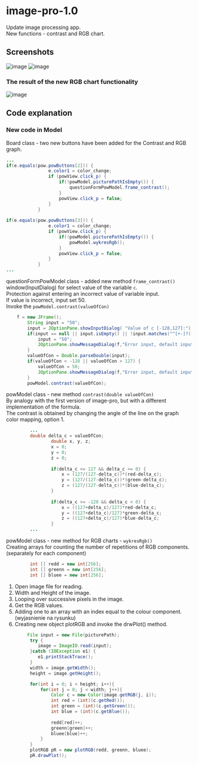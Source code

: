 # image-pro-1.0
Update image processing app.\
New functions - contrast and RGB chart.
## Screenshots
![image](https://user-images.githubusercontent.com/72127610/116143138-0cef7380-a6db-11eb-9fe1-30fbfdb100df.png)
![image](https://user-images.githubusercontent.com/72127610/116143154-124cbe00-a6db-11eb-96f7-013cab92ac9a.png)
### The result of the new RGB chart functionality
![image](https://user-images.githubusercontent.com/72127610/116143173-17aa0880-a6db-11eb-8240-64810f683c94.png)
## Code explanation
### New code in Model
Board class - two new buttons have been added for the Contrast and RGB graph.
```java
...
if(e.equals(pow.powButtons[2])) {
				e.color1 = color_change;
				if (powView.click_p) {
					if(!powModel.picturePathIsEmpty()) {
						questionFormPowModel.frame_contrast();
					}
					powView.click_p = false;
				}
			}
			
if(e.equals(pow.powButtons[3])) {
				e.color1 = color_change;
				if (powView.click_p) {
					if(!powModel.picturePathIsEmpty()) {
						powModel.wykresRgb();
					}
					powView.click_p = false;
				}
			}
...
```
questionFormPowModel class - added new method `frame_contrast()`\
window(InputDialog) for select value of the variable `c`.\
Protection against entering an incorrect value of variable input.\
If value is incorrect, input set 50.\
Invoke the `powModel.contrast(valueOfCon)`
```java
    f = new JFrame();
		String input = "50";
		input = JOptionPane.showInputDialog( "Value of c [-128,127]:");
		if(input == null || input.isEmpty() || !input.matches("^[+-]?([0-9]*[.])?[0-9]+")) {
			input = "50";
			JOptionPane.showMessageDialog(f,"Error input, default input 50");
		}
		valueOfCon = Double.parseDouble(input);
		if(valueOfCon < -128 || valueOfCon > 127) {
			valueOfCon = 50;
			JOptionPane.showMessageDialog(f,"Error input, default input 50");
		}
		powModel.contrast(valueOfCon);
```
powModel class - new method  `contrast(double valueOfCon)`\
By analogy with the first version of image-pro, but with a different implementation of the formula.\
The contrast is obtained by changing the angle of the line on the graph color mapping, option 1.
```java
         ...
         double delta_c = valueOfCon;
				 double x, y, z;
				 x = 0;
				 y = 0;
				 z = 0;
				 
				 if(delta_c <= 127 && delta_c >= 0) {
					 x = (127/(127-delta_c))*(red-delta_c);
					 y = (127/(127-delta_c))*(green-delta_c);
					 z = (127/(127-delta_c))*(blue-delta_c);
				 }
				 
				 if(delta_c >= -128 && delta_c < 0) {
					 x = ((127+delta_c)/127)*red-delta_c;
					 y = ((127+delta_c)/127)*green-delta_c;
					 z = ((127+delta_c)/127)*blue-delta_c;
				 }
         ...
```
powModel class - new method for RGB charts - `wykresRgb()`\
Creating arrays for counting the number of repetitions of RGB components. (separately for each component)
```java
		 int [] redd = new int[256];
		 int [] greenn = new int[256];
		 int [] bluee = new int[256];
```
1. Open image file for reading.
2. Width and Height of the image.
3. Looping over successive pixels in the image.
4. Get the RGB values.
5. Adding one to an array with an index equal to the colour component.(wyjasnienie na rysunku)
6. Creating new object plotRGB and invoke the drwPlot() method.
```java
 		File input = new File(picturePath);
		 try {
			image = ImageIO.read(input);
		 }catch (IOException e1) {
			e1.printStackTrace();
		 }
		 width = image.getWidth();
		 height = image.getHeight();

		 for(int i = 0; i < height; i++){
			 for(int j = 0; j < width; j++){
				 Color c = new Color(image.getRGB(j, i));
				 int red = (int)(c.getRed());
				 int green = (int)(c.getGreen());
				 int blue = (int)(c.getBlue());
	
				 redd[red]++;
				 greenn[green]++;
				 bluee[blue]++;
			 }
		 }
		 plotRGB pR = new plotRGB(redd, greenn, bluee);
		 pR.drawPlot();
```
